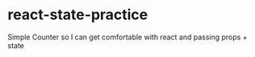 # react-state-practice
Simple Counter so I can get comfortable with react and passing props + state
